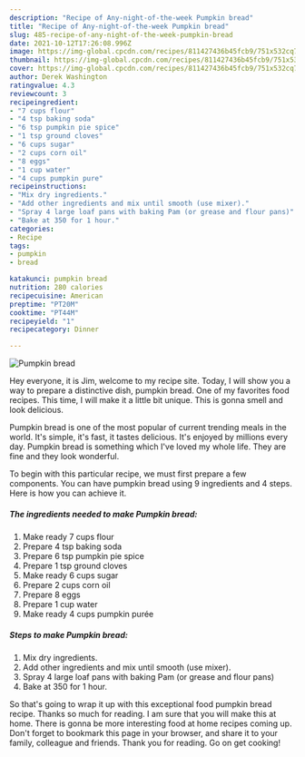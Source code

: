 ```yaml
---
description: "Recipe of Any-night-of-the-week Pumpkin bread"
title: "Recipe of Any-night-of-the-week Pumpkin bread"
slug: 485-recipe-of-any-night-of-the-week-pumpkin-bread
date: 2021-10-12T17:26:08.996Z
image: https://img-global.cpcdn.com/recipes/811427436b45fcb9/751x532cq70/pumpkin-bread-recipe-main-photo.jpg
thumbnail: https://img-global.cpcdn.com/recipes/811427436b45fcb9/751x532cq70/pumpkin-bread-recipe-main-photo.jpg
cover: https://img-global.cpcdn.com/recipes/811427436b45fcb9/751x532cq70/pumpkin-bread-recipe-main-photo.jpg
author: Derek Washington
ratingvalue: 4.3
reviewcount: 3
recipeingredient:
- "7 cups flour"
- "4 tsp baking soda"
- "6 tsp pumpkin pie spice"
- "1 tsp ground cloves"
- "6 cups sugar"
- "2 cups corn oil"
- "8 eggs"
- "1 cup water"
- "4 cups pumpkin pure"
recipeinstructions:
- "Mix dry ingredients."
- "Add other ingredients and mix until smooth (use mixer)."
- "Spray 4 large loaf pans with baking Pam (or grease and flour pans)"
- "Bake at 350 for 1 hour."
categories:
- Recipe
tags:
- pumpkin
- bread

katakunci: pumpkin bread 
nutrition: 280 calories
recipecuisine: American
preptime: "PT20M"
cooktime: "PT44M"
recipeyield: "1"
recipecategory: Dinner

---
```



![Pumpkin bread](https://img-global.cpcdn.com/recipes/811427436b45fcb9/751x532cq70/pumpkin-bread-recipe-main-photo.jpg)

Hey everyone, it is Jim, welcome to my recipe site. Today, I will show you a way to prepare a distinctive dish, pumpkin bread. One of my favorites food recipes. This time, I will make it a little bit unique. This is gonna smell and look delicious.



Pumpkin bread is one of the most popular of current trending meals in the world. It's simple, it's fast, it tastes delicious. It's enjoyed by millions every day. Pumpkin bread is something which I've loved my whole life. They are fine and they look wonderful.


To begin with this particular recipe, we must first prepare a few components. You can have pumpkin bread using 9 ingredients and 4 steps. Here is how you can achieve it.

<!--inarticleads1-->

##### The ingredients needed to make Pumpkin bread:

1. Make ready 7 cups flour
1. Prepare 4 tsp baking soda
1. Prepare 6 tsp pumpkin pie spice
1. Prepare 1 tsp ground cloves
1. Make ready 6 cups sugar
1. Prepare 2 cups corn oil
1. Prepare 8 eggs
1. Prepare 1 cup water
1. Make ready 4 cups pumpkin purée




<!--inarticleads2-->

##### Steps to make Pumpkin bread:

1. Mix dry ingredients.
1. Add other ingredients and mix until smooth (use mixer).
1. Spray 4 large loaf pans with baking Pam (or grease and flour pans)
1. Bake at 350 for 1 hour.




So that's going to wrap it up with this exceptional food pumpkin bread recipe. Thanks so much for reading. I am sure that you will make this at home. There is gonna be more interesting food at home recipes coming up. Don't forget to bookmark this page in your browser, and share it to your family, colleague and friends. Thank you for reading. Go on get cooking!
